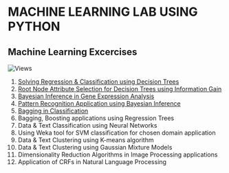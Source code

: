 # MACHINE LEARNING LAB USING PYTHON
## Machine Learning Excercises



![Views](https://visitor-badge.glitch.me/badge?page_id=https://github.com/vinothkumar2/ML-Excercise&left_color=lightgrey&right_color=yellow&left_text=visitors)

1. <a href="https://github.com/vinothkumar2/ML-Excercise/tree/main/ex1">Solving Regression & Classification using Decision Trees</a>
2. <a href="https://github.com/vinothkumar2/ML-Excercise/tree/main/Attribute%20Selection%20Model">Root Node Attribute Selection for Decision Trees using Information Gain </a>
3. <a href="https://github.com/vinothkumar2/ML-Excercise/tree/main/Gene%20Expression%20Monitoring%20Analysis">Bayesian Inference in Gene Expression Analysis</a>
4. <a href="https://github.com/vinothkumar2/ML-Excercise/tree/main/ex4">Pattern Recognition Application using Bayesian Inference</a>
5. <a href="https://github.com/vinothkumar2/ML-Excercise/tree/main/Ensemble%20Learning">Bagging in Classification</a>
6. Bagging, Boosting applications using Regression Trees
7. Data & Text Classification using Neural Networks
8. Using Weka tool for SVM classification for chosen domain application
9. Data & Text Clustering using K-means algorithm
10. Data & Text Clustering using Gaussian Mixture Models
11. Dimensionality Reduction Algorithms in Image Processing applications
12. Application of CRFs in Natural Language Processing
